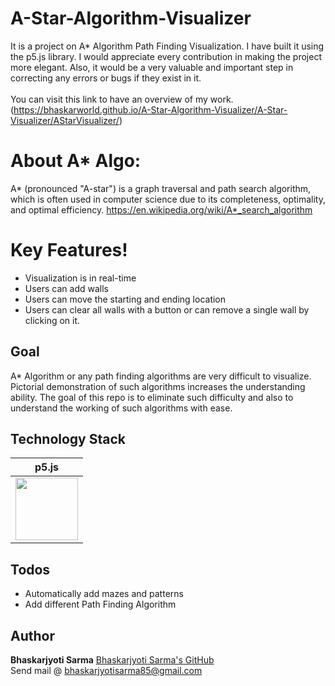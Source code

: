# A-Star-Algorithm-Visualizer
It is a project on A* Algorithm Path Finding Visualization. I have built it using the p5.js library. I would appreciate every contribution in making the project more elegant. Also, it would be a very valuable and important step in correcting any errors or bugs if they exist in it.<br/><br/>
You can visit this link to have an overview of my work.(https://bhaskarworld.github.io/A-Star-Algorithm-Visualizer/A-Star-Visualizer/AStarVisualizer/)

# About A* Algo:
 A* (pronounced "A-star") is a graph traversal and path search algorithm, which is often used in computer science due to its completeness, optimality, and optimal efficiency.
 https://en.wikipedia.org/wiki/A*_search_algorithm
 
 
 # Key Features!

- Visualization is in real-time
- Users can add walls 
- Users can move the starting and ending location
- Users can clear all walls with a button or can remove a single wall by clicking on it.


## Goal

A* Algorithm or any path finding algorithms are very difficult to visualize. Pictorial demonstration of such algorithms increases the understanding ability. The goal of this repo is to eliminate such difficulty and also to understand the working of such algorithms with ease. 



## Technology Stack

|                  p5.js                        |
|:---------------------------------------------:|
|<img src="https://pbs.twimg.com/profile_images/502135348663578624/-oslcYof.png" height="100px">|



## Todos

- Automatically add mazes and patterns
- Add different Path Finding Algorithm

## Author

**Bhaskarjyoti Sarma**
[Bhaskarjyoti Sarma's GitHub ](https://github.com/BhaskarWorld/)<br/>
Send mail @ bhaskarjyotisarma85@gmail.com


